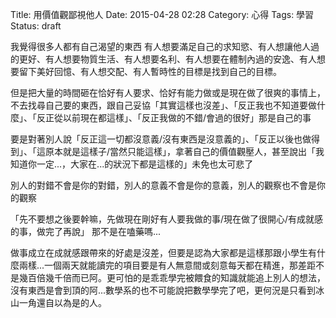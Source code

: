 Title: 用價值觀鄙視他人
Date: 2015-04-28 02:28
Category: 心得
Tags: 學習
Status: draft

我覺得很多人都有自己渴望的東西
有人想要滿足自己的求知慾、有人想讓他人過的更好、有人想要物質生活、有人想要名利、有人想要在體制內過的安逸、有人想要留下美好回憶、有人想交配、有人暫時性的目標是找到自己的目標。

但是把大量的時間砸在恰好有人要求、恰好有能力做或是現在做了很爽的事情上，不去找尋自己要的東西，跟自己妥協「其實這樣也沒差」、「反正我也不知道要做什麼」、「反正從以前現在都這樣」、「反正我做的不錯/會過的很好」那是自己的事

要是對著別人說「反正這一切都沒意義/沒有東西是沒意義的」、「反正以後也做得到」、「這原本就是這樣子/當然只能這樣」，拿著自己的價值觀壓人，甚至說出「我知道你一定...，大家在...的狀況下都是這樣的」未免也太可悲了

別人的對錯不會是你的對錯，別人的意義不會是你的意義，別人的觀察也不會是你的觀察

「先不要想之後要幹嘛，先做現在剛好有人要我做的事/現在做了很開心/有成就感的事，做完了再說」
那不是在嗑藥嗎...

做事成立在成就感跟帶來的好處是沒差，但要是認為大家都是這樣那跟小學生有什麼兩樣...一個兩天就能讀完的項目要是有人無意間或刻意每天都在精進，那差距不是幾百倍幾千倍而已阿。更可怕的是乖乖學完被餵食的知識就能追上別人的想法，沒有東西是會到頂的阿...數學系的也不可能說把數學學完了吧，更何況是只看到冰山一角還自以為是的人。
